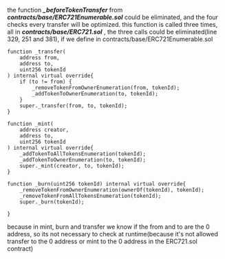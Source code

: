 the function ***_beforeTokenTransfer*** from ***contracts/base/ERC721Enumerable.sol*** could be eliminated, and the four checks every transfer will be optimized. this function is called three times, all in ***contracts/base/ERC721.sol*** , the three calls could be eliminated(line 329, 251 and 381),  if we define in contracts/base/ERC721Enumerable.sol 

    function _transfer(
        address from,
        address to,
        uint256 tokenId
    ) internal virtual override{
        if (to != from) {
            _removeTokenFromOwnerEnumeration(from, tokenId);
            _addTokenToOwnerEnumeration(to, tokenId);
        }
        super._transfer(from, to, tokenId);
    }

    function _mint(
        address creator,
        address to,
        uint256 tokenId
    ) internal virtual override{
        _addTokenToAllTokensEnumeration(tokenId);
        _addTokenToOwnerEnumeration(to, tokenId);
        super._mint(creator, to, tokenId);
    }

    function _burn(uint256 tokenId) internal virtual override{
        _removeTokenFromOwnerEnumeration(ownerOf(tokenId), tokenId);
        _removeTokenFromAllTokensEnumeration(tokenId);
        super._burn(tokenId);
        
    }

because in mint, burn and transfer we know if the from and to are the 0 address, so its not necessary to check at runtime(because it's not allowed transfer to the 0 address or mint to the 0 address in the ERC721.sol contract)